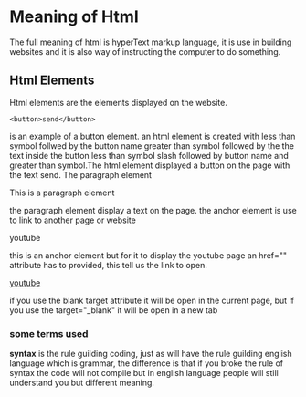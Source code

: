 # Meaning of Html
The full meaning of html is hyperText markup language, it is use in building websites and it is also way of instructing the computer to do something.

## Html Elements
Html elements are the elements displayed on the website.
  ~~~
  <button>send</button>
  ~~~

is an example of a button element.
an html element is created with  less than symbol follwed by the button name greater than symbol  followed by the
the text inside the button less than symbol slash  followed by button name and greater than symbol.The html element displayed a button on the page with the text send.
The paragraph element 

  <p>This is a paragraph element<p>

the paragraph element display a text on the page.
the anchor element is use to link to another page or website

  <a>youtube</a>

 this is an anchor element but for it to display the youtube page an href="" attribute has to provided, this tell us the link to open.

  <a href="www.youtube.com" target="_blank">youtube</a> 

if you use the blank target attribute it will be open in the current page, but if you use the target="_blank" it will be open in a new tab

### some terms used

**syntax** is the rule guilding coding, just as will have the rule guilding english language which is grammar, the difference is that if you broke the rule of syntax the code will not compile but in english language people will still understand you but different meaning.